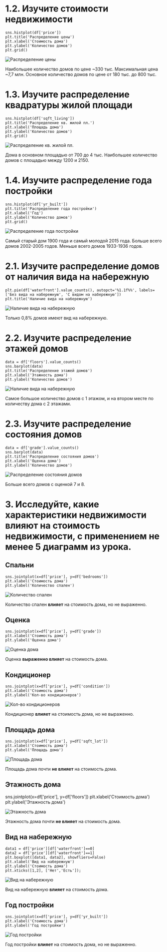 
# 1.2. Изучите стоимости недвижимости

    sns.histplot(df['price'])
    plt.title('Распределение цены')
    plt.xlabel('Стоимость дома')
    plt.ylabel('Количество домов')
    plt.grid()

![Распределение цены](Figure_1.2.png)

Наибольшее количество домов по цене ~330 тыс. Максимальная цена ~7,7 млн.
Основное количество домов по цене от 180 тыс. до 800 тыс.

# 1.3. Изучите распределение квадратуры жилой площади

    sns.histplot(df['sqft_living'])
    plt.title('Распределение кв. жилой пл.')
    plt.xlabel('Площадь дома')
    plt.ylabel('Количество домов')
    plt.grid()

![Распределение кв. жилой пл.](Figure_1.3.png)

Дома в основном площадью от 700 до 4 тыс. Наибольшее количество домов с площадью между 1200 и 2150.

# 1.4. Изучите распределение года постройки

    sns.histplot(df['yr_built'])
    plt.title('Распределение года постройки')
    plt.xlabel('Год')
    plt.ylabel('Количество домов')
    plt.grid()

![Распределение года постройки](Figure_1.4.png)

Самый старый дом 1900 года и самый молодой 2015 года. Больше всего домов 2002-2005 годов. 
Меньше всего домов 1933-1936 годов. 


# 2.1. Изучите распределение домов от наличия вида на набережную

    plt.pie(df['waterfront'].value_counts(), autopct='%1.1f%%', labels=['Без вида на набережную', 'С видом на набережную'])
    plt.title('Наличие вида на набережную')

![Наличие вида на набережную](Figure_2.1.png)

Только 0,8% домов имеют вид на набережную.

# 2.2. Изучите распределение этажей домов

    data = df['floors'].value_counts()
    sns.barplot(data)
    plt.title('Распределение этажей домов')
    plt.xlabel('Этажность дома')
    plt.ylabel('Количество домов')

![Наличие вида на набережную](Figure_2.2.png)

Самое большое количество домов с 1 этажом, и на втором месте по количеству дома с 2 этажами.

# 2.3. Изучите распределение состояния домов

    data = df['grade'].value_counts()
    sns.barplot(data)
    plt.title('Распределение состояния домов')
    plt.xlabel('Оценка дома')
    plt.ylabel('Количество домов')

![Распределение состояния домов](Figure_2.3.png)

Больше всего домов с оценкой 7 и 8.

# 3. Исследуйте, какие характеристики недвижимости влияют на стоимость недвижимости, с применением не менее 5 диаграмм из урока.

## Спальни

    sns.jointplot(x=df['price'], y=df['bedrooms'])
    plt.xlabel('Стоимость дома')
    plt.ylabel('Количество спален')

![Количество спален](Figure_3.bedrooms.png)

Количество спален **влияет** на стоимость дома, но не выраженно.

## Оценка

    sns.jointplot(x=df['price'], y=df['grade'])
    plt.xlabel('Стоимость дома')
    plt.ylabel('Оценка дома')

![Оценка дома](Figure_3.grade.png)

Оценка **выраженно влияет** на стоимость дома.


## Кондиционер

    sns.jointplot(x=df['price'], y=df['condition'])
    plt.xlabel('Стоимость дома')
    plt.ylabel('Кол-во кондиционеров')

![Кол-во кондиционеров](Figure_3.condition.png)

Кондиционер **влияет** на стоимость дома, но не выраженно.

## Площадь дома

    sns.jointplot(x=df['price'], y=df['sqft_lot'])
    plt.xlabel('Стоимость дома')
    plt.ylabel('Площадь дома')

![Площадь дома](Figure_3.sqft_lot.png)

Площадь дома почти **не влияет** на стоимость дома.

## Этажность дома
sns.jointplot(x=df['price'], y=df['floors'])
plt.xlabel('Стоимость дома')
plt.ylabel('Этажность дома')

![Этажность дома](Figure_3.floors.png)

Этажность дома почти **не влияет** на стоимость дома.

## Вид на набережную  

    data1 = df['price'][df['waterfront']==0]
    data2 = df['price'][df['waterfront']==1]
    plt.boxplot([data1, data2], showfliers=False)
    plt.xlabel('Вид на набережную')
    plt.ylabel('Стоимость дома')
    plt.xticks([1,2], ['Нет','Есть']);

![Вид на набережную](Figure_3.waterfront.png)

Вид на набережную **влияет** на стоимость дома.

## Год постройки

    sns.jointplot(x=df['price'], y=df['yr_built'])
    plt.xlabel('Стоимость дома')
    plt.ylabel('Год постройки')

![Год постройки](Figure_3.yr_built.png)

Год постройки **влияет** на стоимость дома, но не выраженно.